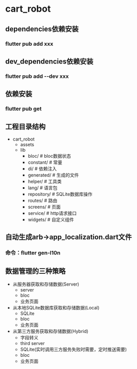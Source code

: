 <!--
 * @Author: Levi Li
 * @Date: 2024-03-13 17:24:06
 * @description: 
-->
# cart_robot

## dependencies依赖安装
### flutter pub add xxx

## dev_dependencies依赖安装
### flutter pub add --dev xxx

## 依赖安装
### flutter pub get

## 工程目录结构
- cart_robot
  - assets
  - lib
    - bloc/          # bloc数据状态
    - constant/      # 常量
    - di/            # 依赖注入
    - generated/     # 生成的文件
    - helper/        # 工具类
    - lang/          # 语言包
    - repository/    # SQLite数据库操作
    - routes/        # 路由
    - screens/       # 页面
    - service/       # http请求接口
    - widgets/       # 自定义组件
  

## 自动生成arb->app_localization.dart文件
### 命令：flutter gen-l10n


## 数据管理的三种策略
- 从服务器获取和存储数据(Server)
  - server
  - bloc
  - 业务页面
- 从本地SQLite数据库获取和存储数据(Local)
  - SQLite
  - bloc
  - 业务页面
- 从第三方服务获取和存储数据(Hybrid)
  - 字段转义
  - third server
  - SQLite(实时调用三方服务失败时需要，定时推送需要)
  - bloc
  - 业务页面

